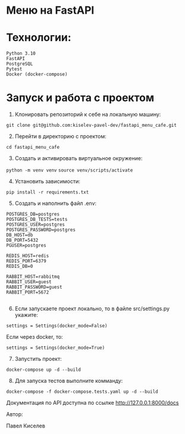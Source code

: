 # Меню на FastAPI


# Технологии:
    Python 3.10
    FastAPI
    PostgreSQL
    Pytest
    Docker (docker-compose)

# Запуск и работа с проектом

1. Клонировать репозиторий к себе на локальную машину:

```git clone git@github.com:kiselev-pavel-dev/fastapi_menu_cafe.git```

2. Перейти в директорию с проектом:

```cd fastapi_menu_cafe```

3. Создать и активировать виртуальное окружение:

```python -m venv venv```
```source venv/scripts/activate```

4. Установить зависимости:

```pip install -r requirements.txt```

5. Создать и наполнить файл .env:
```
POSTGRES_DB=postgres
POSTGRES_DB_TESTS=tests
POSTGRES_USER=postgres
POSTGRES_PASSWORD=postgres
DB_HOST=db
DB_PORT=5432
PGUSER=postgres

REDIS_HOST=redis
REDIS_PORT=6379
REDIS_DB=0

RABBIT_HOST=rabbitmq
RABBIT_USER=guest
RABBIT_PASSWORD=guest
RABBIT_PORT=5672


```
6. Если запускаете проект локально, то в файле src/settings.py укажите:

```settings = Settings(docker_mode=False)```

Если через docker, то:

```settings = Settings(docker_mode=True)```

7. Запустить проект:

```docker-compose up -d --build```

8. Для запуска тестов выполните комманду:

```docker-compose -f docker-compose.tests.yaml up -d --build```

Документация по API доступна по ссылке http://127.0.0.1:8000/docs

Автор:

Павел Киселев
